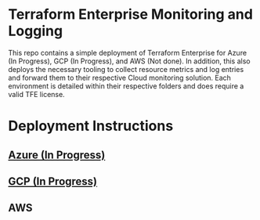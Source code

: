 # Terraform Enterprise Monitoring and Logging
This repo contains a simple deployment of Terraform Enterprise for Azure (In Progress), GCP (In Progress), and AWS (Not done). In addition, this also deploys the necessary tooling to collect resource metrics and log entries and forward them to their respective Cloud monitoring solution. Each environment is detailed within their respective folders and does require a valid TFE license. 

# Deployment Instructions

## [Azure (In Progress)](https://github.com/peytoncasper/terraform-enterprise-monitoring//tree/master/azure)

## [GCP (In Progress)](https://github.com/peytoncasper/terraform-enterprise-monitoring//tree/master/gcp)

## AWS

